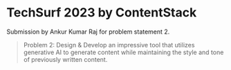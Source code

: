 # TechSurf 2023 by ContentStack
Submission by Ankur Kumar Raj for problem statement 2.

>Problem 2: Design & Develop an impressive tool that utilizes generative AI to generate content while maintaining the style and tone of previously written content.


